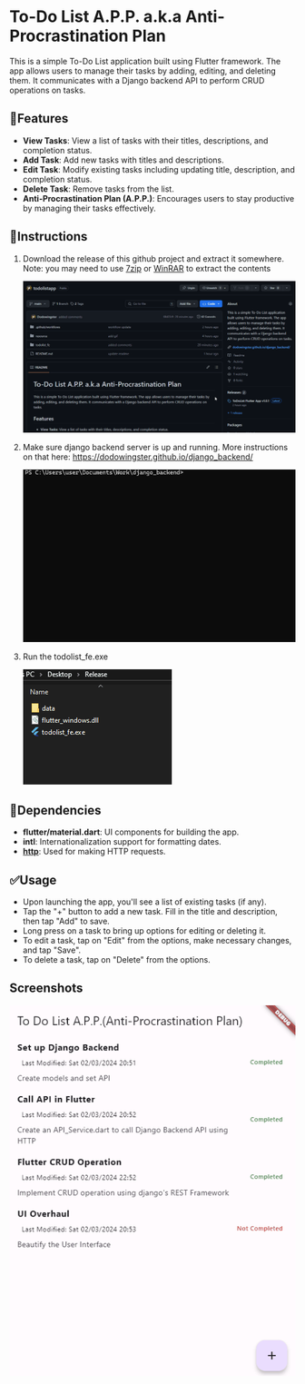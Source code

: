 # To-Do List A.P.P. a.k.a Anti-Procrastination Plan

This is a simple To-Do List application built using Flutter framework. The app allows users to manage their tasks by adding, editing, and deleting them. It communicates with a Django backend API to perform CRUD operations on tasks.

## :star2:Features

- **View Tasks**: View a list of tasks with their titles, descriptions, and completion status.
- **Add Task**: Add new tasks with titles and descriptions.
- **Edit Task**: Modify existing tasks including updating title, description, and completion status.
- **Delete Task**: Remove tasks from the list.
- **Anti-Procrastination Plan (A.P.P.)**: Encourages users to stay productive by managing their tasks effectively.

## :wrench:Instructions

1. Download the release of this github project and extract it somewhere. <br>
   Note: you may need to use [7zip](https://www.7-zip.org/) or [WinRAR](https://www.win-rar.com/start.html?&L=0) to extract the contents

   ![Download from Release](resource/DownloadRelease.gif)

2. Make sure django backend server is up and running. More instructions on that here: https://dodowingster.github.io/django_backend/

   ![docker compose up](https://github.com/Dodowingster/django_backend/blob/main/resource/dockercomposeup.gif)

3. Run the todolist_fe.exe

   ![Launch App](resource/LaunchApp.gif)

## :pushpin:Dependencies

- **flutter/material.dart**: UI components for building the app.
- **intl**: Internationalization support for formatting dates.
- **[http](https://pub.dev/packages/http)**: Used for making HTTP requests.

## :white_check_mark:Usage

- Upon launching the app, you'll see a list of existing tasks (if any).
- Tap the "+" button to add a new task. Fill in the title and description, then tap "Add" to save.
- Long press on a task to bring up options for editing or deleting it.
- To edit a task, tap on "Edit" from the options, make necessary changes, and tap "Save".
- To delete a task, tap on "Delete" from the options.

## Screenshots

![To-Do List App Screenshot](resource/ToDoListApp.gif)
